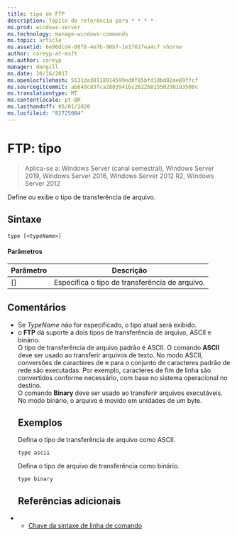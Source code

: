 ```yaml
---
title: tipo de FTP
description: Tópico de referência para * * * *-
ms.prod: windows-server
ms.technology: manage-windows-commands
ms.topic: article
ms.assetid: 6e96dcd4-08f8-4e7b-90b7-1e1761fea4c7 vhorne
author: coreyp-at-msft
ms.author: coreyp
manager: dongill
ms.date: 10/16/2017
ms.openlocfilehash: 5531da30118914599ed0f85bfd10bd02ae89ffcf
ms.sourcegitcommit: ab64dc83fca28039416c26226815502d0193500c
ms.translationtype: MT
ms.contentlocale: pt-BR
ms.lasthandoff: 05/01/2020
ms.locfileid: "82725084"
---
```

# <a name="ftp-type"></a>FTP: tipo

> Aplica-se a: Windows Server (canal semestral), Windows Server 2019, Windows Server 2016, Windows Server 2012 R2, Windows Server 2012

Define ou exibe o tipo de transferência de arquivo.   
## <a name="syntax"></a>Sintaxe  
```  
type [<typeName>]  
```  
#### <a name="parameters"></a>Parâmetros  

|  Parâmetro   |            Descrição            |
|--------------|-----------------------------------|
| [<typeName>] | Especifica o tipo de transferência de arquivo. |

## <a name="remarks"></a>Comentários  
- Se *TypeName* não for especificado, o tipo atual será exibido.  
- o **FTP** dá suporte a dois tipos de transferência de arquivo, ASCII e binário.  
  O tipo de transferência de arquivo padrão é ASCII.  O comando **ASCII** deve ser usado ao transferir arquivos de texto. No modo ASCII, conversões de caracteres de e para o conjunto de caracteres padrão de rede são executadas. Por exemplo, caracteres de fim de linha são convertidos conforme necessário, com base no sistema operacional no destino.  
  O comando **Binary** deve ser usado ao transferir arquivos executáveis. No modo binário, o arquivo é movido em unidades de um byte.  
  ## <a name="examples"></a>Exemplos  
  Defina o tipo de transferência de arquivo como ASCII.  
  ```  
  type ascii  
  ```  
  Defina o tipo de arquivo de transferência como binário.  
  ```  
  type binary  
  ```  
  ## <a name="additional-references"></a>Referências adicionais  
- - [Chave da sintaxe de linha de comando](command-line-syntax-key.md)  
